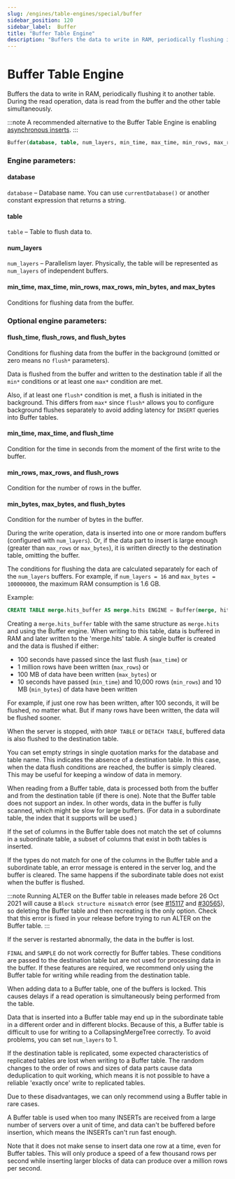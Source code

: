 ```yaml
---
slug: /engines/table-engines/special/buffer
sidebar_position: 120
sidebar_label:  Buffer
title: "Buffer Table Engine"
description: "Buffers the data to write in RAM, periodically flushing it to another table. During the read operation, data is read from the buffer and the other table simultaneously."
---
```


# Buffer Table Engine

Buffers the data to write in RAM, periodically flushing it to another table. During the read operation, data is read from the buffer and the other table simultaneously.

:::note
A recommended alternative to the Buffer Table Engine is enabling [asynchronous inserts](/docs/guides/best-practices/asyncinserts.md).
:::

``` sql
Buffer(database, table, num_layers, min_time, max_time, min_rows, max_rows, min_bytes, max_bytes [,flush_time [,flush_rows [,flush_bytes]]])
```

### Engine parameters:

#### database

`database` – Database name. You can use `currentDatabase()` or another constant expression that returns a string.

#### table

`table` – Table to flush data to.

#### num_layers

`num_layers` – Parallelism layer. Physically, the table will be represented as `num_layers` of independent buffers.

#### min_time, max_time, min_rows, max_rows, min_bytes, and max_bytes

Conditions for flushing data from the buffer.

### Optional engine parameters:

#### flush_time, flush_rows, and flush_bytes

Conditions for flushing data from the buffer in the background (omitted or zero means no `flush*` parameters).

Data is flushed from the buffer and written to the destination table if all the `min*` conditions or at least one `max*` condition are met.

Also, if at least one `flush*` condition is met, a flush is initiated in the background. This differs from `max*` since `flush*` allows you to configure background flushes separately to avoid adding latency for `INSERT` queries into Buffer tables.

#### min_time, max_time, and flush_time

Condition for the time in seconds from the moment of the first write to the buffer.

#### min_rows, max_rows, and flush_rows

Condition for the number of rows in the buffer.

#### min_bytes, max_bytes, and flush_bytes

Condition for the number of bytes in the buffer.

During the write operation, data is inserted into one or more random buffers (configured with `num_layers`). Or, if the data part to insert is large enough (greater than `max_rows` or `max_bytes`), it is written directly to the destination table, omitting the buffer.

The conditions for flushing the data are calculated separately for each of the `num_layers` buffers. For example, if `num_layers = 16` and `max_bytes = 100000000`, the maximum RAM consumption is 1.6 GB.

Example:

``` sql
CREATE TABLE merge.hits_buffer AS merge.hits ENGINE = Buffer(merge, hits, 1, 10, 100, 10000, 1000000, 10000000, 100000000)
```

Creating a `merge.hits_buffer` table with the same structure as `merge.hits` and using the Buffer engine. When writing to this table, data is buffered in RAM and later written to the 'merge.hits' table. A single buffer is created and the data is flushed if either:
- 100 seconds have passed since the last flush (`max_time`) or
- 1 million rows have been written (`max_rows`) or
- 100 MB of data have been written (`max_bytes`) or
- 10 seconds have passed (`min_time`) and 10,000 rows (`min_rows`) and 10 MB (`min_bytes`) of data have been written

For example, if just one row has been written, after 100 seconds, it will be flushed, no matter what. But if many rows have been written, the data will be flushed sooner.

When the server is stopped, with `DROP TABLE` or `DETACH TABLE`, buffered data is also flushed to the destination table.

You can set empty strings in single quotation marks for the database and table name. This indicates the absence of a destination table. In this case, when the data flush conditions are reached, the buffer is simply cleared. This may be useful for keeping a window of data in memory.

When reading from a Buffer table, data is processed both from the buffer and from the destination table (if there is one).
Note that the Buffer table does not support an index. In other words, data in the buffer is fully scanned, which might be slow for large buffers. (For data in a subordinate table, the index that it supports will be used.)

If the set of columns in the Buffer table does not match the set of columns in a subordinate table, a subset of columns that exist in both tables is inserted.

If the types do not match for one of the columns in the Buffer table and a subordinate table, an error message is entered in the server log, and the buffer is cleared.
The same happens if the subordinate table does not exist when the buffer is flushed.

:::note
Running ALTER on the Buffer table in releases made before 26 Oct 2021 will cause a `Block structure mismatch` error (see [#15117](https://github.com/ClickHouse/ClickHouse/issues/15117) and [#30565](https://github.com/ClickHouse/ClickHouse/pull/30565)), so deleting the Buffer table and then recreating is the only option. Check that this error is fixed in your release before trying to run ALTER on the Buffer table.
:::

If the server is restarted abnormally, the data in the buffer is lost.

`FINAL` and `SAMPLE` do not work correctly for Buffer tables. These conditions are passed to the destination table but are not used for processing data in the buffer. If these features are required, we recommend only using the Buffer table for writing while reading from the destination table.

When adding data to a Buffer table, one of the buffers is locked. This causes delays if a read operation is simultaneously being performed from the table.

Data that is inserted into a Buffer table may end up in the subordinate table in a different order and in different blocks. Because of this, a Buffer table is difficult to use for writing to a CollapsingMergeTree correctly. To avoid problems, you can set `num_layers` to 1.

If the destination table is replicated, some expected characteristics of replicated tables are lost when writing to a Buffer table. The random changes to the order of rows and sizes of data parts cause data deduplication to quit working, which means it is not possible to have a reliable 'exactly once' write to replicated tables.

Due to these disadvantages, we can only recommend using a Buffer table in rare cases.

A Buffer table is used when too many INSERTs are received from a large number of servers over a unit of time, and data can't be buffered before insertion, which means the INSERTs can't run fast enough.

Note that it does not make sense to insert data one row at a time, even for Buffer tables. This will only produce a speed of a few thousand rows per second while inserting larger blocks of data can produce over a million rows per second.
